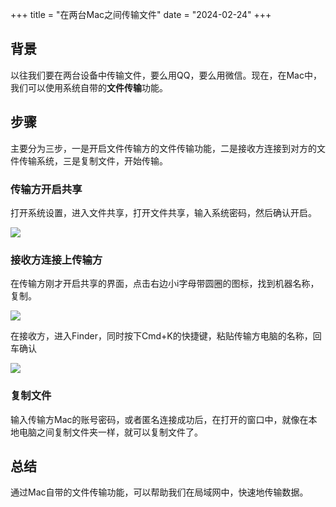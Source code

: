 +++
title = "在两台Mac之间传输文件"
date = "2024-02-24"
+++

## 背景
以往我们要在两台设备中传输文件，要么用QQ，要么用微信。现在，在Mac中，我们可以使用系统自带的**文件传输**功能。

## 步骤

主要分为三步，一是开启文件传输方的文件传输功能，二是接收方连接到对方的文件传输系统，三是复制文件，开始传输。

### 传输方开启共享
打开系统设置，进入文件共享，打开文件共享，输入系统密码，然后确认开启。

![](https://ilikemac.obs.ap-southeast-1.myhuaweicloud.com/Screenshot_2024-02-24_at_16.30.15.png)

### 接收方连接上传输方
在传输方刚才开启共享的界面，点击右边小i字母带圆圈的图标，找到机器名称，复制。

![](https://ilikemac.obs.ap-southeast-1.myhuaweicloud.com/Screenshot_2024-02-24_at_23.00.39.png)

在接收方，进入Finder，同时按下Cmd+K的快捷键，粘贴传输方电脑的名称，回车确认

![](https://ilikemac.obs.ap-southeast-1.myhuaweicloud.com/Screenshot_2024-02-24_at_23.02.04.png)

### 复制文件
输入传输方Mac的账号密码，或者匿名连接成功后，在打开的窗口中，就像在本地电脑之间复制文件夹一样，就可以复制文件了。

## 总结
通过Mac自带的文件传输功能，可以帮助我们在局域网中，快速地传输数据。

